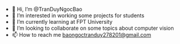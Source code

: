 - 👋 Hi, I’m @TranDuyNgocBao
- 👀 I’m interested in working some projects for students
- 🌱 I’m currently learning at FPT University
- 💞️ I’m looking to collaborate on some topics about computer vision 
- 📫 How to reach me baongoctranduy278201@gmail.com

<!---
TranDuyNgocBao/TranDuyNgocBao is a ✨ special ✨ repository because its `README.md` (this file) appears on your GitHub profile.
You can click the Preview link to take a look at your changes.
--->
